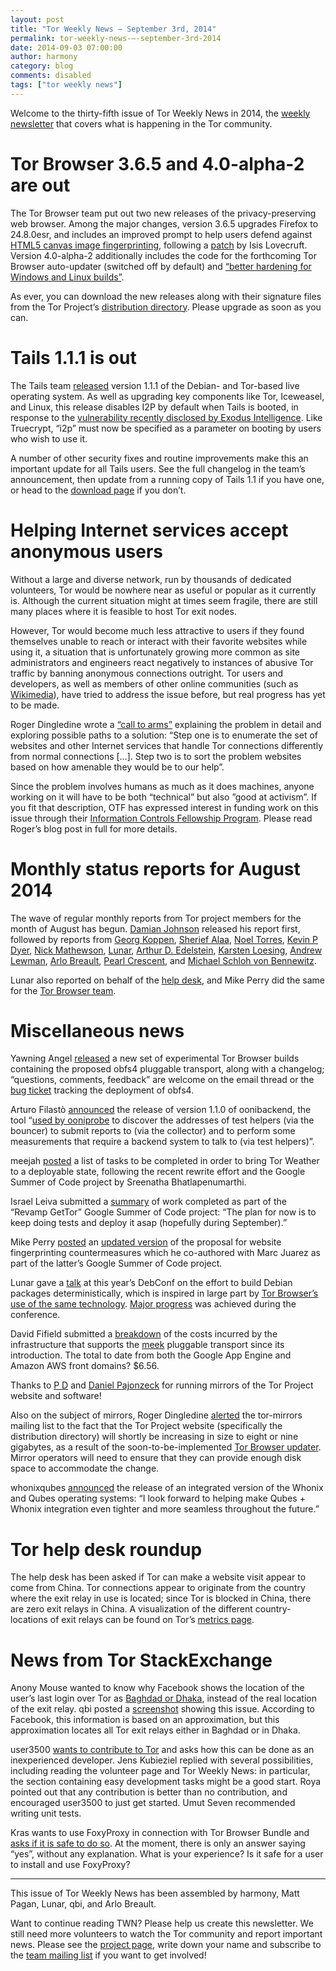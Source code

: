 ```yaml
---
layout: post
title: "Tor Weekly News — September 3rd, 2014"
permalink: tor-weekly-news-—-september-3rd-2014
date: 2014-09-03 07:00:00
author: harmony
category: blog
comments: disabled
tags: ["tor weekly news"]
---
```


Welcome to the thirty-fifth issue of Tor Weekly News in 2014, the [weekly newsletter](https://lists.torproject.org/cgi-bin/mailman/listinfo/tor-news) that covers what is happening in the Tor community.

Tor Browser 3.6.5 and 4.0-alpha-2 are out
=========================================

The Tor Browser team put out two new releases of the privacy-preserving web browser. Among the major changes, version 3.6.5 upgrades Firefox to 24.8.0esr, and includes an improved prompt to help users defend against [HTML5 canvas image fingerprinting](https://lists.torproject.org/pipermail/tor-talk/2014-July/033969.html), following a [patch](https://bugs.torproject.org/12684) by Isis Lovecruft. Version 4.0-alpha-2 additionally includes the code for the forthcoming Tor Browser auto-updater (switched off by default) and [“better hardening for Windows and Linux builds”](https://lists.torproject.org/pipermail/tor-qa/2014-September/000458.html).

As ever, you can download the new releases along with their signature files from the Tor Project’s [distribution directory](https://www.torproject.org/dist/torbrowser/). Please upgrade as soon as you can.

Tails 1.1.1 is out
==================

The Tails team [released](https://tails.boum.org/news/version_1.1.1/) version 1.1.1 of the Debian- and Tor-based live operating system. As well as upgrading key components like Tor, Iceweasel, and Linux, this release disables I2P by default when Tails is booted, in response to the [vulnerability recently disclosed by Exodus Intelligence](https://tails.boum.org/security/Security_hole_in_I2P_0.9.13/). Like Truecrypt, “i2p” must now be specified as a parameter on booting by users who wish to use it.

A number of other security fixes and routine improvements make this an important update for all Tails users. See the full changelog in the team’s announcement, then update from a running copy of Tails 1.1 if you have one, or head to the [download page](https://tails.boum.org/download/) if you don’t.

Helping Internet services accept anonymous users
================================================

Without a large and diverse network, run by thousands of dedicated volunteers, Tor would be nowhere near as useful or popular as it currently is. Although the current situation might at times seem fragile, there are still many places where it is feasible to host Tor exit nodes.

However, Tor would become much less attractive to users if they found themselves unable to reach or interact with their favorite websites while using it, a situation that is unfortunately growing more common as site administrators and engineers react negatively to instances of abusive Tor traffic by banning anonymous connections outright. Tor users and developers, as well as members of other online communities (such as [Wikimedia](https://meta.wikimedia.org/wiki/Grants:IdeaLab/Partnership_between_Wikimedia_community_and_Tor_community)), have tried to address the issue before, but real progress has yet to be made.

Roger Dingledine wrote a [“call to arms”](https://blog.torproject.org/blog/call-arms-helping-internet-services-accept-anonymous-users) explaining the problem in detail and exploring possible paths to a solution: “Step one is to enumerate the set of websites and other Internet services that handle Tor connections differently from normal connections […]. Step two is to sort the problem websites based on how amenable they would be to our help”.

Since the problem involves humans as much as it does machines, anyone working on it will have to be both “technical” but also ”good at activism”. If you fit that description, OTF has expressed interest in funding work on this issue through their [Information Controls Fellowship Program](https://www.opentechfund.org/labs/fellowships). Please read Roger’s blog post in full for more details.

Monthly status reports for August 2014
======================================

The wave of regular monthly reports from Tor project members for the month of August has begun. [Damian Johnson](https://lists.torproject.org/pipermail/tor-reports/2014-August/000626.html) released his report first, followed by reports from [Georg Koppen](https://lists.torproject.org/pipermail/tor-reports/2014-August/000627.html), [Sherief Alaa](https://lists.torproject.org/pipermail/tor-reports/2014-September/000628.html), [Noel Torres](https://lists.torproject.org/pipermail/tor-reports/2014-September/000629.html), [Kevin P Dyer](https://lists.torproject.org/pipermail/tor-reports/2014-September/000630.html), [Nick Mathewson](https://lists.torproject.org/pipermail/tor-reports/2014-September/000633.html), [Lunar](https://lists.torproject.org/pipermail/tor-reports/2014-September/000635.html), [Arthur D. Edelstein](https://lists.torproject.org/pipermail/tor-reports/2014-September/000636.html), [Karsten Loesing](https://lists.torproject.org/pipermail/tor-reports/2014-September/000637.html), [Andrew Lewman](https://lists.torproject.org/pipermail/tor-reports/2014-September/000638.html), [Arlo Breault](https://lists.torproject.org/pipermail/tor-reports/2014-September/000639.html), [Pearl Crescent](https://lists.torproject.org/pipermail/tor-reports/2014-September/000640.html), and [Michael Schloh von Bennewitz](https://lists.torproject.org/pipermail/tor-reports/2014-September/000641.html).

Lunar also reported on behalf of the [help desk](https://lists.torproject.org/pipermail/tor-reports/2014-September/000634.html), and Mike Perry did the same for the [Tor Browser team](https://lists.torproject.org/pipermail/tor-reports/2014-September/000642.html).

Miscellaneous news
==================

Yawning Angel [released](https://lists.torproject.org/pipermail/tor-dev/2014-August/007420.html) a new set of experimental Tor Browser builds containing the proposed obfs4 pluggable transport, along with a changelog; “questions, comments, feedback” are welcome on the email thread or the [bug ticket](https://bugs.torproject.org/12130) tracking the deployment of obfs4.

Arturo Filastò [announced](https://lists.torproject.org/pipermail/tor-dev/2014-September/007450.html) the release of version 1.1.0 of oonibackend, the tool “[used by ooniprobe](https://pypi.python.org/pypi/oonibackend) to discover the addresses of test helpers (via the bouncer) to submit reports to (via the collector) and to perform some measurements that require a backend system to talk to (via test helpers)”.

meejah [posted](https://lists.torproject.org/pipermail/tor-dev/2014-August/007426.html) a list of tasks to be completed in order to bring Tor Weather to a deployable state, following the recent rewrite effort and the Google Summer of Code project by Sreenatha Bhatlapenumarthi.

Israel Leiva submitted a [summary](https://lists.torproject.org/pipermail/tor-dev/2014-August/007427.html) of work completed as part of the “Revamp GetTor” Google Summer of Code project: “The plan for now is to keep doing tests and deploy it asap (hopefully during September).”

Mike Perry [posted](https://lists.torproject.org/pipermail/tor-dev/2014-August/007417.html) an [updated version](https://gitweb.torproject.org/user/mikeperry/torspec.git/blob/refs/heads/multihop-padding-primitives:/proposals/ideas/xxx-multihop-padding-primitives.txt) of the proposal for website fingerprinting countermeasures which he co-authored with Marc Juarez as part of the latter’s Google Summer of Code project.

Lunar gave a [talk](http://meetings-archive.debian.net/pub/debian-meetings/2014/debconf14/webm/Reproducible_Builds_for_Debian_a_year_later.webm) at this year’s DebConf on the effort to build Debian packages deterministically, which is inspired in large part by [Tor Browser’s use of the same technology](https://blog.torproject.org/blog/deterministic-builds-part-one-cyberwar-and-global-compromise). [Major progress](http://lists.alioth.debian.org/pipermail/reproducible-builds/Week-of-Mon-20140901/000198.html) was achieved during the conference.

David Fifield submitted a [breakdown](https://lists.torproject.org/pipermail/tor-dev/2014-August/007429.html) of the costs incurred by the infrastructure that supports the [meek](https://trac.torproject.org/projects/tor/wiki/doc/meek) pluggable transport since its introduction. The total to date from both the Google App Engine and Amazon AWS front domains? $6.56.

Thanks to [P D](https://lists.torproject.org/pipermail/tor-mirrors/2014-August/000653.html) and [Daniel Pajonzeck](https://lists.torproject.org/pipermail/tor-mirrors/2014-August/000673.html) for running mirrors of the Tor Project website and software!

Also on the subject of mirrors, Roger Dingledine [alerted](https://lists.torproject.org/pipermail/tor-mirrors/2014-September/000675.html) the tor-mirrors mailing list to the fact that the Tor Project website (specifically the distribution directory) will shortly be increasing in size to eight or nine gigabytes, as a result of the soon-to-be-implemented [Tor Browser updater](https://bugs.torproject.org/4234). Mirror operators will need to ensure that they can provide enough disk space to accommodate the change.

whonixqubes [announced](https://lists.torproject.org/pipermail/tor-talk/2014-August/034562.html) the release of an integrated version of the Whonix and Qubes operating systems: “I look forward to helping make Qubes + Whonix integration even tighter and more seamless throughout the future.”

Tor help desk roundup
=====================

The help desk has been asked if Tor can make a website visit appear to come from China. Tor connections appear to originate from the country where the exit relay in use is located; since Tor is blocked in China, there are zero exit relays in China. A visualization of the different country-locations of exit relays can be found on Tor’s [metrics page](https://metrics.torproject.org/bubbles.html#country-exits-only).

News from Tor StackExchange
===========================

Anony Mouse wanted to know why Facebook shows the location of the user’s last login over Tor as [Baghdad or Dhaka](https://tor.stackexchange.com/q/3364/88), instead of the real location of the exit relay. qbi posted a [screenshot](https://twitter.com/qbi/status/506550322308055040) showing this issue. According to Facebook, this information is based on an approximation, but this approximation locates all Tor exit relays either in Baghdad or in Dhaka.

user3500 [wants to contribute to Tor](https://tor.stackexchange.com/q/3961/88) and asks how this can be done as an inexperienced developer. Jens Kubieziel replied with several possibilities, including reading the volunteer page and Tor Weekly News: in particular, the section containing easy development tasks might be a good start. Roya pointed out that any contribution is better than no contribution, and encouraged user3500 to just get started. Umut Seven recommended writing unit tests.

Kras wants to use FoxyProxy in connection with Tor Browser Bundle and [asks if it is safe to do so](https://tor.stackexchange.com/q/3239/88). At the moment, there is only an answer saying “yes”, without any explanation. What is your experience? Is it safe for a user to install and use FoxyProxy?

* * * * *

This issue of Tor Weekly News has been assembled by harmony, Matt Pagan, Lunar, qbi, and Arlo Breault.

Want to continue reading TWN? Please help us create this newsletter. We still need more volunteers to watch the Tor community and report important news. Please see the [project page](https://trac.torproject.org/projects/tor/wiki/TorWeeklyNews), write down your name and subscribe to the [team mailing list](https://lists.torproject.org/cgi-bin/mailman/listinfo/news-team) if you want to get involved!
